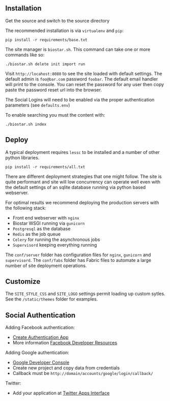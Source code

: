 Installation
------------

Get the source and switch to the source directory

The recommended installation is via `virtualenv` and `pip`:

    pip install -r requirements/base.txt

The site manager is `biostar.sh`. This command can take one or more commands like so:

    ./biostar.sh delete init import run

Visit `http://locahost:8080` to see the site loaded with default settings.
The default admin is `foo@bar.com` password `foobar`.
The default email handler will print to the console. You can reset the password
for any user then copy paste the password reset url into the browser.

The Social Logins will need to be enabled via the proper authentication parameters (see `defaults.env`)

To enable searching you must the content with:

    ./biostar.sh index

Deploy
------
A typical deployment requires `lessc` to be installed and a number of other python libraries.

    pip install -r requirements/all.txt

There are different deployment strategies that one might follow. The site is quite performant
and site will low concurrency can operate well even with the default settings of an
sqlite database running via python based webserver.

For optimal results we recommend deploying the production servers with the following stack:

* Front end webserver with `nginx`
* Biostar WSGI running via `gunicorn`
* `Postgresql` as the database
* `Redis` as the job queue
* `Celery` for running the asynchronous jobs
* `Supervisord` keeping everything running

The `conf/server` folder has configuration files for `nginx`, `gunicorn` and `supervisord`.
The `conf/fabs` folder has Fabric files to automate a large number of site deployment operations.

Customize
---------

The `SITE_STYLE_CSS` and `SITE_LOGO` settings permit loading up custom sytles. See the `/static/themes` folder
for examples.


Social Authentication
---------------------

Adding Facebook authentication:

* [Create Authentication App](http://developers.facebook.com/setup/)
* More information [Facebook Developer Resources](http://developers.facebook.com/docs/authentication/)

Adding Google authentication:

* [Google Developer Console](https://cloud.google.com/console/project)
* Create new project and copy data from credentials
* Callback must be `http://domain/accounts/google/login/callback/`

Twitter:

* Add your application at [Twitter Apps Interface](http://twitter.com/apps/)